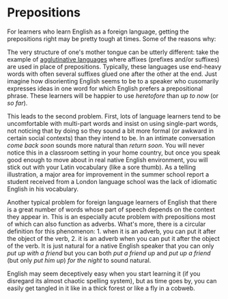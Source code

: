 Prepositions
============

For learners who learn English as a foreign language, getting the prepositions right may be pretty tough at times. Some of the reasons why:

The very structure of one's mother tongue can be utterly different: take the example of 
[agglutinative languages](https://en.wikipedia.org/wiki/Agglutinative_language) where affixes (prefixes and/or 
suffixes) are used in place of prepositions. Typically, these languages use end-heavy words with often several suffixes glued one after the other at the end. Just imagine how disorienting English seems to be to a speaker who cusomarily 
expresses ideas in one word for which English prefers a prepositional phrase. These learners will be happier to use _heretofore_ than _up to now_ (or _so far_).

This leads to the second problem. First, lots of language learners tend to be uncomfortable with multi-part words and insist on using single-part words, not noticing that by doing so they sound a bit more formal (or awkward in certain social contexts) than they intend to be. In an intimate conversation _come back soon_ sounds more natural than _return soon_. You will never notice this in a classroom setting in your home country, but once you speak good enough to move about in real native English environment, you will stick out with your Latin vocabulary (like a sore thumb). As a telling illustration, a major area for improvement in the summer school report a student received from a London language school was the lack of idiomatic English in his vocabulary.

Another typical problem for foreign language learners of English that there is a great number of words whose part of speech depends on the context they appear in. This is an especially acute problem with prepositions most of which can also function as adverbs. What's more, there is a circular definition for this phenomenon: 1. when it is an adverb, you can put it after the object of the verb, 2. it is an adverb when you can put it after the object of the verb. It is just natural for a native English speaker that you can only _put up with a friend_ but you can both _put a friend up_ and _put up a friend_ (but only _put him up_) _for the night_ to sound natural.

English may seem deceptively easy when you start learning it (if you disregard its almost chaotic spelling system), but as time goes by, you can easily get tangled in it like in a thick forest or like a fly in a cobweb.
